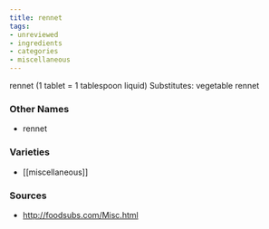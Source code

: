 ```yaml
---
title: rennet
tags:
- unreviewed
- ingredients
- categories
- miscellaneous
---
```

rennet (1 tablet = 1 tablespoon liquid) Substitutes: vegetable rennet

### Other Names

* rennet

### Varieties

* [[miscellaneous]]

### Sources
* http://foodsubs.com/Misc.html
